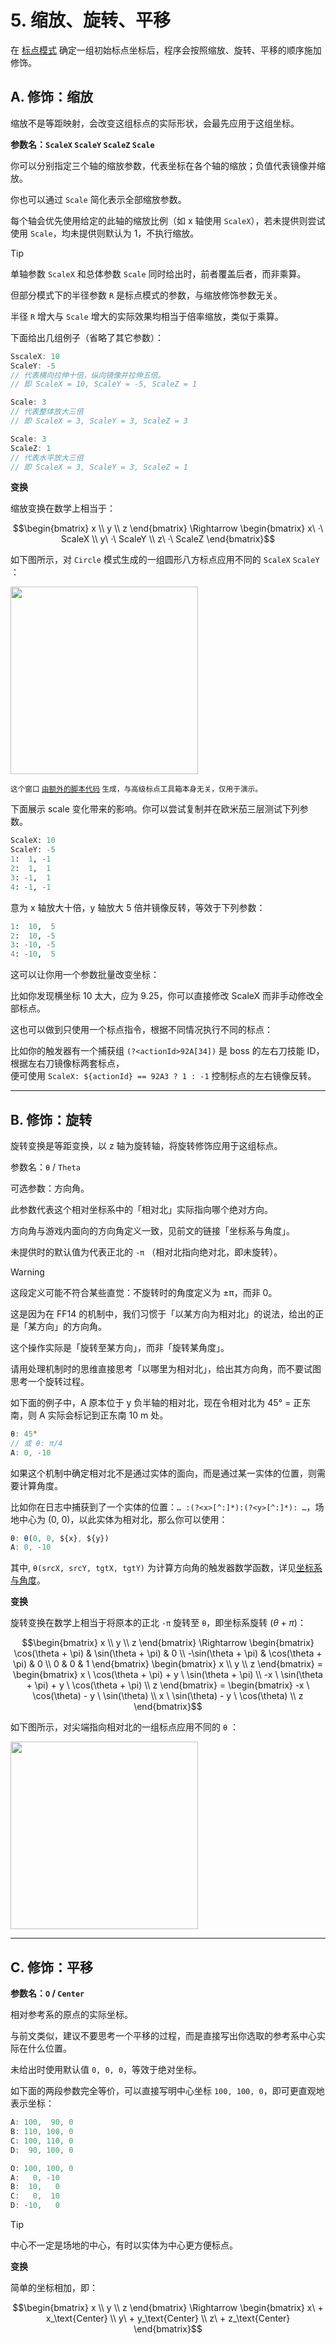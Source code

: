 # 5. 缩放、旋转、平移

在 [标点模式](4.%20各标点模式.md) 确定一组初始标点坐标后，程序会按照缩放、旋转、平移的顺序施加修饰。

## A. 修饰：缩放

缩放不是等距映射，会改变这组标点的实际形状，会最先应用于这组坐标。

**参数名：`ScaleX` `ScaleY` `ScaleZ` `Scale`**

你可以分别指定三个轴的缩放参数，代表坐标在各个轴的缩放；负值代表镜像并缩放。

你也可以通过 `Scale` 简化表示全部缩放参数。

每个轴会优先使用给定的此轴的缩放比例（如 x 轴使用 `ScaleX`），若未提供则尝试使用 `Scale`，均未提供则默认为 1，不执行缩放。

> [!TIP]
> 单轴参数 `ScaleX` 和总体参数 `Scale` 同时给出时，前者覆盖后者，而非乘算。
> 
> 但部分模式下的半径参数 `R` 是标点模式的参数，与缩放修饰参数无关。
>
> 半径 `R` 增大与 `Scale` 增大的实际效果均相当于倍率缩放，类似于乘算。

下面给出几组例子（省略了其它参数）：

```javascript
SscaleX: 10
ScaleY: -5
// 代表横向拉伸十倍，纵向镜像并拉伸五倍。
// 即 ScaleX = 10, ScaleY = -5, ScaleZ = 1
```

```javascript
Scale: 3
// 代表整体放大三倍
// 即 ScaleX = 3, ScaleY = 3, ScaleZ = 3
```

```javascript
Scale: 3
ScaleZ: 1
// 代表水平放大三倍
// 即 ScaleX = 3, ScaleY = 3, ScaleZ = 1
```

**变换**

缩放变换在数学上相当于：  

```math
\begin{bmatrix}
x \\ y \\ z 
\end{bmatrix}

\Rightarrow

\begin{bmatrix}
x\ ·\ ScaleX \\ y\ ·\ ScaleY \\ z\ ·\ ScaleZ 
\end{bmatrix}
```

如下图所示，对 `Circle` 模式生成的一组圆形八方标点应用不同的 `ScaleX` `ScaleY` ：

<img src="https://github.com/user-attachments/assets/b329ddb6-fc4e-400f-947e-1bf4df040f80" height="300">  

<sup>这个窗口 [由额外的脚本代码](演示用代码) 生成，与高级标点工具箱本身无关，仅用于演示。</sup>

下面展示 scale 变化带来的影响。你可以尝试复制并在欧米茄三层测试下列参数。

```python
ScaleX: 10
ScaleY: -5
1:  1, -1
2:  1,  1
3: -1,  1
4: -1, -1
```

意为 x 轴放大十倍，y 轴放大 5 倍并镜像反转，等效于下列参数：

```python
1:  10,  5
2:  10, -5
3: -10, -5
4: -10,  5
```

这可以让你用一个参数批量改变坐标：

比如你发现横坐标 10 太大，应为 9.25，你可以直接修改 ScaleX 而非手动修改全部标点。

这也可以做到只使用一个标点指令，根据不同情况执行不同的标点：

比如你的触发器有一个捕获组 `(?<actionId>92A[34])` 是 boss 的左右刀技能 ID，根据左右刀镜像标两套标点，  
便可使用 `ScaleX: ${actionId} == 92A3 ? 1 : -1` 控制标点的左右镜像反转。

---

## B. 修饰：旋转

旋转变换是等距变换，以 z 轴为旋转轴，将旋转修饰应用于这组标点。

参数名：`θ` / `Theta`

可选参数：方向角。

此参数代表这个相对坐标系中的「相对北」实际指向哪个绝对方向。

方向角与游戏内面向的方向角定义一致，见前文的链接「坐标系与角度」。
  
未提供时的默认值为代表正北的 `-π` （相对北指向绝对北，即未旋转）。

> [!WARNING]
> 这段定义可能不符合某些直觉：不旋转时的角度定义为 ±π，而非 0。
>
> 这是因为在 FF14 的机制中，我们习惯于「以某方向为相对北」的说法，给出的正是「某方向」的方向角。
>
> 这个操作实际是「旋转至某方向」，而非「旋转某角度」。
>
> 请用处理机制时的思维直接思考「以哪里为相对北」，给出其方向角，而不要试图思考一个旋转过程。

如下面的例子中，A 原本位于 y 负半轴的相对北，现在令相对北为 45° = 正东南，则 A 实际会标记到正东南 10 m 处。

```javascript
θ: 45°
// 或 θ: π/4
A: 0, -10
```

如果这个机制中确定相对北不是通过实体的面向，而是通过某一实体的位置，则需要计算角度。

比如你在日志中捕获到了一个实体的位置：`… :(?<x>[^:]*):(?<y>[^:]*): …`，场地中心为 (0, 0)，以此实体为相对北，那么你可以使用：

```javascript
θ: θ(0, 0, ${x}, ${y})
A: 0, -10
```

其中, `θ(srcX, srcY, tgtX, tgtY)` 为计算方向角的触发器数学函数，详见[坐标系与角度](./Triggernometry%20触发器写作指南/坐标系与角度.md)。

**变换**

旋转变换在数学上相当于将原本的正北 `-π` 旋转至 `θ`，即坐标系旋转 $`(θ + π)`$：  

```math
\begin{bmatrix}
x \\ y \\ z 
\end{bmatrix}

\Rightarrow

\begin{bmatrix}
\cos(\theta + \pi) & \sin(\theta + \pi) & 0 \\
-\sin(\theta + \pi) & \cos(\theta + \pi) & 0 \\
0 & 0 & 1
\end{bmatrix}
\begin{bmatrix}
x \\ y \\ z 
\end{bmatrix}

=

\begin{bmatrix}
x \ \cos(\theta + \pi) + y \ \sin(\theta + \pi) \\
-x \ \sin(\theta + \pi) + y \ \cos(\theta + \pi) \\
z
\end{bmatrix}

=

\begin{bmatrix}
-x \ \cos(\theta) - y \ \sin(\theta) \\
x \ \sin(\theta) - y \ \cos(\theta) \\
z
\end{bmatrix}
```

如下图所示，对尖端指向相对北的一组标点应用不同的 `θ` ：

<img src="https://github.com/user-attachments/assets/6f1ffedc-26dd-4d6e-b7d9-b4505d339e77" height="300">

---

## C. 修饰：平移

**参数名：`O` / `Center`**

相对参考系的原点的实际坐标。

与前文类似，建议不要思考一个平移的过程，而是直接写出你选取的参考系中心实际在什么位置。

未给出时使用默认值 `0, 0, 0`，等效于绝对坐标。

如下面的两段参数完全等价，可以直接写明中心坐标 `100, 100, 0`，即可更直观地表示坐标：

```javascript
A: 100,  90, 0
B: 110, 100, 0
C: 100, 110, 0
D:  90, 100, 0
```

```javascript
O: 100, 100, 0
A:   0, -10
B:  10,   0 
C:   0,  10
D: -10,   0
```

> [!TIP]
> 中心不一定是场地的中心，有时以实体为中心更方便标点。

**变换**

简单的坐标相加，即：

```math
\begin{bmatrix}
x \\ y \\ z 
\end{bmatrix}

\Rightarrow

\begin{bmatrix}
x\ + x_\text{Center} \\ y\ + y_\text{Center} \\ z\ + z_\text{Center}
\end{bmatrix}
```
